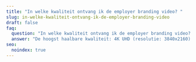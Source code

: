 ```yaml
---
title: "In welke kwaliteit ontvang ik de employer branding video? "
slug: in-welke-kwaliteit-ontvang-ik-de-employer-branding-video
draft: false
faq:
  question: "In welke kwaliteit ontvang ik de employer branding video? "
  answer: "De hoogst haalbare kwaliteit: 4K UHD (resolutie: 3840x2160)."
seo:
  noindex: true
---
```

